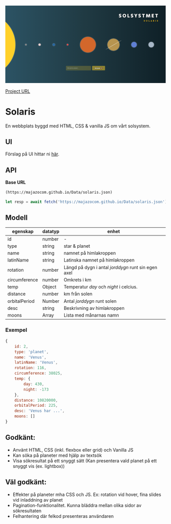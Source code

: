 ![poster](./solaris-screen.png)

[Project URL](https://solaris-system.netlify.app)

# Solaris

En webbplats byggd med HTML, CSS & vanilla JS om vårt solsystem.

## UI

Förslag på UI hittar ni [här](https://www.figma.com/file/Snw8n1gba7Mbk6TCLEAB1A/JS-%2F-Solaris?node-id=0%3A1).

## API

**Base URL**

```
(https://majazocom.github.io/Data/solaris.json)
```

```js
let resp = await fetch('https://majazocom.github.io/Data/solaris.json');
```

## Modell

| egenskap      | datatyp | enhet                                               |
| ------------- | ------- | --------------------------------------------------- |
| id            | number  | -                                                   |
| type          | string  | star & planet                                       |
| name          | string  | namnet på himlakroppen                              |
| latinName     | string  | Latinska namnet på himlakroppen                     |
| rotation      | number  | Längd på dygn i antal _jorddygn_ runt sin egen axel |
| circumference | number  | Omkrets i km                                        |
| temp          | Object  | Temperatur _day_ och _night_ i celcius.             |
| distance      | number  | km från solen                                       |
| orbitalPeriod | Number  | Antal _jorddygn_ runt solen                         |
| desc          | string  | Beskrivning av himlakroppen                         |
| moons         | Array   | Lista med månarnas namn                             |

### Exempel

```js
{
    id: 2,
    type: 'planet',
    name: 'Venus',
    latinName: 'Venus',
    rotation: 116,
    circumference: 38025,
    temp: {
        day: 430,
        night: -173
    },
    distance: 10820000,
    orbitalPeriod: 225,
    desc: 'Venus har ...',
    moons: []
}
```

## Godkänt:

- Använt HTML, CSS (inkl. flexbox eller grid) och Vanilla JS
- Kan söka på planeter med hjälp av textsök
- Visa sökresultat på ett snyggt sätt (Kan presentera vald planet på ett snyggt vis (ex. lightbox))

## Väl godkänt:

- Effekter på planeter mha CSS och JS. Ex: rotation vid hover, fina slides vid inladdning av planet
- Pagination-funktionalitet. Kunna bläddra mellan olika sidor av sökresultaten
- Felhantering där felkod presenteras användaren
